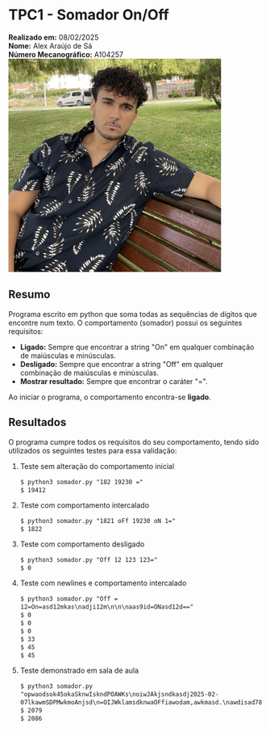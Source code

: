 # TPC1 - Somador On/Off

**Realizado em:** 08/02/2025  
**Nome:** Alex Araújo de Sá  
**Número Mecanográfico:** A104257  
![](./../Imagens/Avatar.png)

## Resumo

Programa escrito em python que soma todas as sequências de dígitos que encontre num texto. 
O comportamento (somador) possui os seguintes requisitos:

- **Ligado:** Sempre que encontrar a string "On" em qualquer combinação de maiúsculas e minúsculas. 
- **Desligado:** Sempre que encontrar a string "Off" em qualquer combinação de maiúsculas e minúsculas. 
- **Mostrar resultado:** Sempre que encontrar o caráter "=". 

Ao iniciar o programa, o comportamento encontra-se **ligado**. 

## Resultados

O programa cumpre todos os requisitos do seu comportamento, tendo sido utilizados os seguintes testes para essa validação: 

1. Teste sem alteração do comportamento inicial 
    ```console
    $ python3 somador.py "182 19230 ="
    $ 19412
    ```

2. Teste com comportamento intercalado
    ```console
    $ python3 somador.py "1821 oFf 19230 oN 1="
    $ 1822
    ```

3. Teste com comportamento desligado
    ```console
    $ python3 somador.py "Off 12 123 123="
    $ 0
    ```

4. Teste com newlines e comportamento intercalado
    ```console
    $ python3 somador.py "Off = 12=On=asd12mkas\nadji12m\n\n\naas9id=ONasd12d=="
    $ 0
    $ 0
    $ 0
    $ 33
    $ 45
    $ 45
    ```

5. Teste demonstrado em sala de aula
    ```console
    $ python3 somador.py "opwaodsok45okaSknwIskndPOAWKs\noiwJAkjsndkasdj2025-02-07lkawmSDPMwkmoAnjsd\n=OIJWklamsdknwaOFfiawodam,awkmasd.\nawdisad789wands43akjwdasd\njawndkasndonoiijwdasd2auindiasnd\nAWOIJasjdnAW5jiawdasd="
    $ 2079
    $ 2086
    ```
